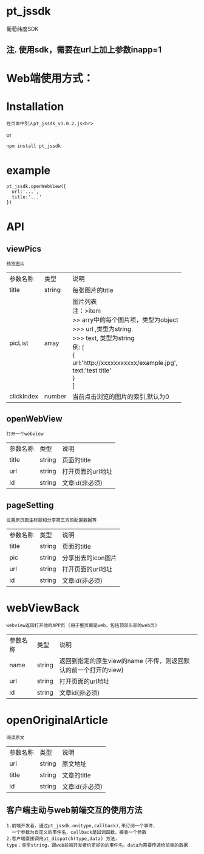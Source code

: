 
# pt_jssdk
葡萄纬度SDK

注. 使用sdk，需要在url上加上参数inapp=1
-------------------

Web端使用方式：
================

# Installation
    在页面中引入pt_jssdk_v1.0.2.js<br>
    
  or<br>
    
    npm install pt_jssdk

# example
    pt_jssdk.openWebView({
      url:'...',
      title:'...'
    })

# API
## viewPics
    预览图片
<table>
  <tbody>
    <tr>
      <td>
       参数名称
      </td>
      <td>
       类型
      </td>
      <td>
       说明
      </td>
    </tr>
    <tr><td>title</td><td>string</td><td>每张图片的title</td></tr>
    <tr><td>picList</td><td>array</td><td>
      图片列表<br>
      注：>item<br>
         >> arry中的每个图片项，类型为object<br>
         >>> url ,类型为string<br>
         >>> text, 类型为string<br>
         例: [<br>
               {<br>
                url:'http://xxxxxxxxxxx/example.jpg',<br>
                text:'test title'<br>
               }<br>
             ]
    </td></tr>
    <tr><td>clickIndex</td><td>number</td><td>当前点击浏览的图片的索引,默认为0</td></tr>
  </tbody>
</table>

## openWebView
    打开一个webview
<table>
  <tbody>
    <tr>
      <td>
       参数名称
      </td>
      <td>
       类型
      </td>
      <td>
       说明
      </td>
    </tr>
    <tr><td>title</td><td>string</td><td>页面的title</td></tr>
    <tr><td>url</td><td>string</td><td>打开页面的url地址</td></tr>
    <tr><td>id</td><td>string</td><td>文章id(非必须)</td></tr>
  </tbody>
</table>

## pageSetting
    设置原页面生标题和分享第三方的配置数据等
<table>
  <tbody>
    <tr>
      <td>
       参数名称
      </td>
      <td>
       类型
      </td>
      <td>
       说明
      </td>
    </tr>
    <tr><td>title</td><td>string</td><td>页面的title</td></tr>
    <tr><td>pic</td><td>string</td><td>分享出去的icon图片</td></tr>
    <tr><td>url</td><td>string</td><td>打开页面的url地址</td></tr>
    <tr><td>id</td><td>string</td><td>文章id(非必须)</td></tr>
  </tbody>
</table>

# webViewBack
    webview返回打开他的APP页 (用于整页都是web，包括顶部头部的web页)
<table>
  <tbody>
    <tr>
      <td>
       参数名称
      </td>
      <td>
       类型
      </td>
      <td>
       说明
      </td>
    </tr>
    <tr><td>name</td><td>string</td><td>返回到指定的原生view的name (不传，则返回默认的前一个打开的view)</td></tr>
    <tr><td>url</td><td>string</td><td>打开页面的url地址</td></tr>
    <tr><td>id</td><td>string</td><td>文章id(非必须)</td></tr>
  </tbody>
</table>

# openOriginalArticle
    阅读原文
<table>
  <tbody>
    <tr>
      <td>
       参数名称
      </td>
      <td>
       类型
      </td>
      <td>
       说明
      </td>
    </tr>
    <tr><td>url</td><td>string</td><td>原文地址</td></tr>
    <tr><td>title</td><td>string</td><td>文章的title</td></tr>
    <tr><td>id</td><td>string</td><td>文章id(非必须)</td></tr>
  </tbody>
</table>

客户端主动与web前端交互的使用方法
---------
    1.前端开发者，通过pt_jssdk.on(type,callback),来订阅一个事件，
      一个参数为自定义的事件名，callback是回调函数，接收一个参数
    2.客户端直接调用pt_dispatch(type,data) 方法，
    type：类型string，跟web前端开发者约定好的的事件名，data为需要传递给前端的数据
